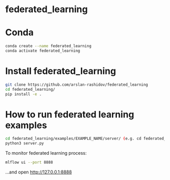 # federated_learning

# Conda 
```bash
conda create --name federated_learning
conda activate federated_learning
```

# Install federated_learning
```bash
git clone https://github.com/arslan-rashidov/federated_learning
cd federated_learning/
pip install -e .
```

# How to run federated learning examples
```bash
cd federated_learning/examples/EXAMPLE_NAME/server/ (e.g. cd federated_learning/examples/mnist_fl/server/)
python3 server.py
```

To monitor federated learning process:
```bash
mlflow ui --port 8888
```
...and open http://127.0.0.1:8888

